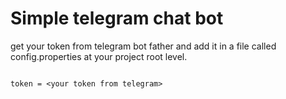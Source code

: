 #   Simple telegram chat bot 


get your token from telegram bot father and add it in a file called config.properties at your project root level.

```

token = <your token from telegram>

```
